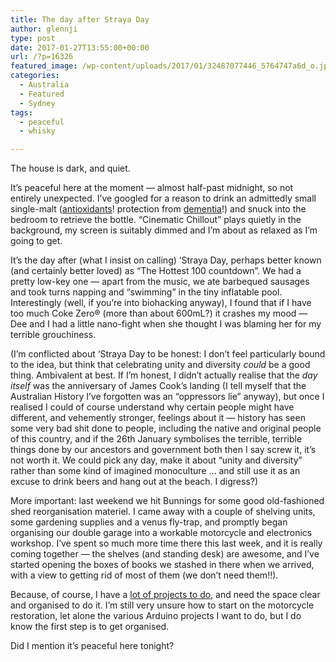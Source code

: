 ```yaml
---
title: The day after Straya Day
author: glennji
type: post
date: 2017-01-27T13:55:00+00:00
url: /?p=16326
featured_image: /wp-content/uploads/2017/01/32487077446_5764747a6d_o.jpg
categories:
  - Australia
  - Featured
  - Sydney
tags:
  - peaceful
  - whisky

---
```

The house is dark, and quiet.
  
It’s peaceful here at the moment — almost half-past midnight, so not entirely unexpected. I’ve googled for a reason to drink an admittedly small single-malt ([antioxidants][1]! protection from [dementia][2]!) and snuck into the bedroom to retrieve the bottle. “Cinematic Chillout” plays quietly in the background, my screen is suitably dimmed and I’m about as relaxed as I’m going to get.
  
It’s the day after (what I insist on calling) ‘Straya Day, perhaps better known (and certainly better loved) as “The Hottest 100 countdown”. We had a pretty low-key one — apart from the music, we ate barbequed sausages and took turns napping and “swimming” in the tiny inflatable pool. Interestingly (well, if you’re into biohacking anyway), I found that if I have too much Coke Zero® (more than about 600mL?) it crashes my mood — Dee and I had a little nano-fight when she thought I was blaming her for my terrible grouchiness.
  
(I’m conflicted about ‘Straya Day to be honest: I don’t feel particularly bound to the idea, but think that celebrating unity and diversity _could_ be a good thing. Ambivalent at best. If I’m honest, I didn’t actually realise that the _day itself_ was the anniversary of James Cook’s landing (I tell myself that the Australian History I’ve forgotten was an “oppressors lie” anyway), but once I realised I could of course understand why certain people might have different, and vehemently stronger, feelings about it — history has seen some very bad shit done to people, including the native and original people of this country, and if the 26th January symbolises the terrible, terrible things done by our ancestors and government both then I say screw it, it’s not worth it. We could pick any day, make it about “unity and diversity” rather than some kind of imagined monoculture … and still use it as an excuse to drink beers and hang out at the beach. I digress?)
  
More important: last weekend we hit Bunnings for some good old-fashioned shed reorganisation materiel. I came away with a couple of shelving units, some gardening supplies and a venus fly-trap, and promptly began organising our double garage into a workable motorcycle and electronics workshop. I’ve spent so much more time there this last week, and it is really coming together — the shelves (and standing desk) are awesome, and I’ve started opening the boxes of books we stashed in there when we arrived, with a view to getting rid of most of them (we don’t need them!!).
  
Because, of course, I have a [lot of projects to do][3], and need the space clear and organised to do it. I’m still very unsure how to start on the motorcycle restoration, let alone the various Arduino projects I want to do, but I do know the first step is to get organised.
  
Did I mention it’s peaceful here tonight?

 [1]: https://www.ncbi.nlm.nih.gov/pubmed/9805220
 [2]: http://www.ncbi.nlm.nih.gov/pubmed/12636463
 [3]: /projects/
